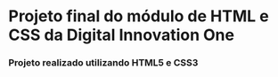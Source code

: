 <h1> Projeto final do módulo de HTML e CSS da Digital Innovation One</h1>

<h3>Projeto realizado utilizando HTML5 e CSS3</h3>
